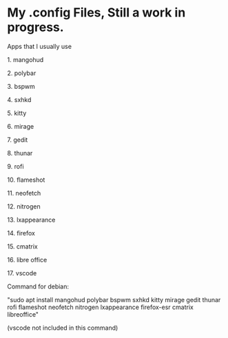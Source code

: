 <h1>My .config Files, Still a work in progress.</h1>

<p>Apps that I usually use</p>
<p>1. mangohud</p>
<p>2. polybar</p>
<p>3. bspwm</p>
<p>4. sxhkd</p>
<p>5. kitty</p>
<p>6. mirage</p>
<p>7. gedit</p>
<p>8. thunar</p>
<p>9. rofi</p>
<p>10. flameshot</p>
<p>11. neofetch</p>
<p>12. nitrogen</p>
<p>13. lxappearance</p>
<p>14. firefox</p>
<p>15. cmatrix</p>
<p>16. libre office</p>
<p>17. vscode</p>
<p>Command for debian:</p>
<p>"sudo apt install mangohud polybar bspwm sxhkd kitty mirage gedit thunar rofi flameshot neofetch nitrogen lxappearance firefox-esr cmatrix libreoffice"</p>
<p>(vscode not included in this command)</p>

